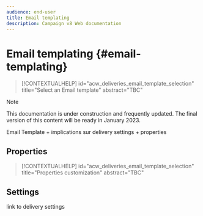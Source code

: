 ```yaml
---
audience: end-user
title: Email templating
description: Campaign v8 Web documentation
---
```

# Email templating {#email-templating}

>[!CONTEXTUALHELP]
>id="acw_deliveries_email_template_selection"
>title="Select an Email template"
>abstract="TBC"

>[!NOTE]
>
>This documentation is under construction and frequently updated. The final version of this content will be ready in January 2023.

Email Template + implications sur delivery settings + properties

## Properties

>[!CONTEXTUALHELP]
>id="acw_deliveries_email_template_selection"
>title="Properties customization"
>abstract="TBC"

## Settings

link to delivery settings

